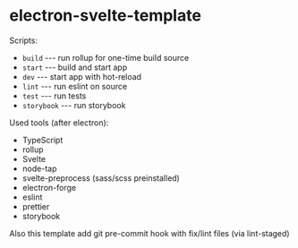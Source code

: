 # electron-svelte-template

Scripts:
- `build` --- run rollup for one-time build source
- `start` --- build and start app
- `dev` --- start app with hot-reload
- `lint` --- run eslint on source
- `test` --- run tests
- `storybook` --- run storybook

Used tools (after electron):
- TypeScript
- rollup
- Svelte
- node-tap
- svelte-preprocess (sass/scss preinstalled)
- electron-forge
- eslint
- prettier
- storybook

Also this template add git pre-commit hook with fix/lint files (via lint-staged)

